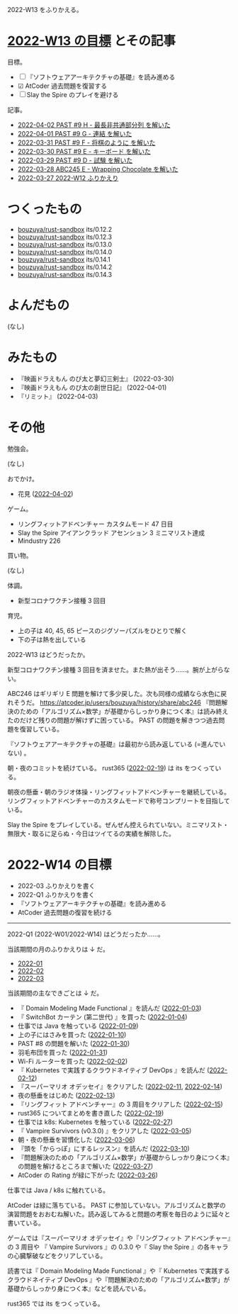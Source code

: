 2022-W13 をふりかえる。

# [2022-W13 の目標][2022-03-27] とその記事

目標。

- ☐ 『ソフトウェアアーキテクチャの基礎』を読み進める
- ☑ AtCoder 過去問題を復習する
- ☐ Slay the Spire のプレイを避ける

記事。

- [2022-04-02 PAST #9 H - 最長非共通部分列 を解いた][2022-04-02]
- [2022-04-01 PAST #9 G - 連結 を解いた][2022-04-01]
- [2022-03-31 PAST #9 F - 将棋のように を解いた][2022-03-31]
- [2022-03-30 PAST #9 E - キーボード を解いた][2022-03-30]
- [2022-03-29 PAST #9 D - 試験 を解いた][2022-03-29]
- [2022-03-28 ABC245 E - Wrapping Chocolate を解いた][2022-03-28]
- [2022-03-27 2022-W12 ふりかえり][2022-03-27]

# つくったもの

- [bouzuya/rust-sandbox] its/0.12.2
- [bouzuya/rust-sandbox] its/0.12.3
- [bouzuya/rust-sandbox] its/0.13.0
- [bouzuya/rust-sandbox] its/0.14.0
- [bouzuya/rust-sandbox] its/0.14.1
- [bouzuya/rust-sandbox] its/0.14.2
- [bouzuya/rust-sandbox] its/0.14.3

# よんだもの

(なし)

# みたもの

- 『映画ドラえもん のび太と夢幻三剣士』 (2022-03-30)
- 『映画ドラえもん のび太の創世日記』 (2022-04-01)
- 『リミット』 (2022-04-03)

# その他

勉強会。

(なし)

おでかけ。

- 花見 ([2022-04-02])

ゲーム。

- リングフィットアドベンチャー カスタムモード 47 日目
- Slay the Spire アイアンクラッド アセンション 3 ミニマリスト達成
- Mindustry 226

買い物。

(なし)

体調。

- 新型コロナワクチン接種 3 回目

育児。

- 上の子は 40, 45, 65 ピースのジグソーパズルをひとりで解く
- 下の子は熱を出している

2022-W13 はどうだったか。

新型コロナワクチン接種 3 回目を済ませた。また熱が出そう……。腕が上がらない。

ABC246 はギリギリ E 問題を解けて多少戻した。次も同様の成績なら水色に戻れそうだ。 <https://atcoder.jp/users/bouzuya/history/share/abc246> 『問題解決のための「アルゴリズム×数学」が基礎からしっかり身につく本』は読み終えたのだけど残りの問題が解けずに困っている。 PAST の問題を解きつつ過去問題を復習している。

『ソフトウェアアーキテクチャの基礎』は最初から読み返している (=進んでいない) 。

朝・夜のコミットを続けている。 rust365 ([2022-02-19]) は its をつくっている。

朝夜の懸垂・朝のラジオ体操・リングフィットアドベンチャーを継続している。リングフィットアドベンチャーのカスタムモードで称号コンプリートを目指している。

Slay the Spire をプレイしている。ぜんぜん控えられていない。ミニマリスト・無限大・取るに足らぬ・今日はツイてるの実績を解除した。

# 2022-W14 の目標

- 2022-03 ふりかえりを書く
- 2022-Q1 ふりかえりを書く
- 『ソフトウェアアーキテクチャの基礎』を読み進める
- AtCoder 過去問題の復習を続ける

---

2022-Q1 (2022-W01/2022-W14) はどうだったか……。

当該期間の月のふりかえりは ↓ だ。

- [2022-01][2022-01-30]
- [2022-02][2022-02-27]
- [2022-03][2022-03-27]

当該期間の主なできごとは ↓ だ。

- 『 Domain Modeling Made Functional 』を読んだ ([2022-01-03])
- 『 SwitchBot カーテン (第二世代) 』を買った ([2022-01-04])
- 仕事では Java を触っている ([2022-01-09])
- 上の子にはさみを買った ([2022-01-10])
- PAST #8 の問題を解いた ([2022-01-30])
- 羽毛布団を買った ([2022-01-31])
- Wi-Fi ルーターを買った ([2022-02-02])
- 『 Kubernetes で実践するクラウドネイティブ DevOps 』を読んだ ([2022-02-12])
- 『スーパーマリオ オデッセイ』をクリアした ([2022-02-11], [2022-02-14])
- 夜の懸垂をはじめた ([2022-02-13])
- 『リングフィット アドベンチャー』の 3 周目をクリアした ([2022-02-15])
- rust365 についてまとめを書き直した ([2022-02-19])
- 仕事では k8s: Kubernetes を触っている ([2022-02-27])
- 『 Vampire Survivors (v0.3.0) 』をクリアした ([2022-03-05])
- 朝・夜の懸垂を習慣化した ([2022-03-06])
- 『頭を「からっぽ」にするレッスン』を読んだ ([2022-03-10])
- 『問題解決のための「アルゴリズム×数学」が基礎からしっかり身につく本』の問題を解けるところまで解いた ([2022-03-27])
- AtCoder の Rating が緑に下がった ([2022-03-26])

仕事では Java / k8s に触れている。

AtCoder は緑に落ちている。 PAST に参加していない。アルゴリズムと数学の演習問題をおおむね解いた。読み返してみると問題の考察を毎日のように延々と書いている。

ゲームでは『スーパーマリオ オデッセイ』や『リングフィット アドベンチャー』の 3 周目や 『 Vampire Survivors 』の 0.3.0 や『 Slay the Spire 』の各キャラの心臓撃破などをクリアしている。

読書では『 Domain Modeling Made Functional 』や『 Kubernetes で実践するクラウドネイティブ DevOps 』や『問題解決のための「アルゴリズム×数学」が基礎からしっかり身につく本』などを読んでいる。

rust365 では its をつくっている。

[2022-01-03]: https://blog.bouzuya.net/2022/01/03/
[2022-01-04]: https://blog.bouzuya.net/2022/01/04/
[2022-01-09]: https://blog.bouzuya.net/2022/01/09/
[2022-01-10]: https://blog.bouzuya.net/2022/01/10/
[2022-01-30]: https://blog.bouzuya.net/2022/01/30/
[2022-01-31]: https://blog.bouzuya.net/2022/01/31/
[2022-02-02]: https://blog.bouzuya.net/2022/02/02/
[2022-02-11]: https://blog.bouzuya.net/2022/02/11/
[2022-02-12]: https://blog.bouzuya.net/2022/02/12/
[2022-02-13]: https://blog.bouzuya.net/2022/02/13/
[2022-02-14]: https://blog.bouzuya.net/2022/02/14/
[2022-02-15]: https://blog.bouzuya.net/2022/02/15/
[2022-02-19]: https://blog.bouzuya.net/2022/02/19/
[2022-02-27]: https://blog.bouzuya.net/2022/02/27/
[2022-03-05]: https://blog.bouzuya.net/2022/03/05/
[2022-03-06]: https://blog.bouzuya.net/2022/03/06/
[2022-03-10]: https://blog.bouzuya.net/2022/03/10/
[2022-03-26]: https://blog.bouzuya.net/2022/03/26/
[2022-03-27]: https://blog.bouzuya.net/2022/03/27/
[2022-03-28]: https://blog.bouzuya.net/2022/03/28/
[2022-03-29]: https://blog.bouzuya.net/2022/03/29/
[2022-03-30]: https://blog.bouzuya.net/2022/03/30/
[2022-03-31]: https://blog.bouzuya.net/2022/03/31/
[2022-04-01]: https://blog.bouzuya.net/2022/04/01/
[2022-04-02]: https://blog.bouzuya.net/2022/04/02/
[bouzuya/rust-sandbox]: https://github.com/bouzuya/rust-sandbox

